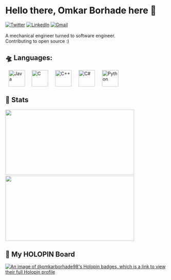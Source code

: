# Hello there, Omkar Borhade here 👋

[![Twitter](https://img.shields.io/badge/-Omkar_Borhade98-black?style=flat-square&logo=twitter&logoColor=white&link=https://twitter.com/Omkar_Borhade98)](https://twitter.com/Omkar_Borhade98)
[![LinkedIn](https://img.shields.io/badge/-Omkar%20Borhade-blue?style=flat-square&logo=Linkedin&logoColor=white&link=https://www.linkedin.com/in/omkar-borhade-52777b131/)](https://www.linkedin.com/in/omkar-borhade-52777b131/)
[![Gmail](https://img.shields.io/badge/-omkarborhade121@gmail.com-c14438?style=flat-square&logo=Gmail&logoColor=white&link=mailto:omkarborhade121@gmail.com)](mailto:omkarborhade121@gmail.com)</br>
</br>
A mechanical engineer turned to software engineer.
</br>
Contributing to open source :)
</br>

## 🛸 Languages:
<img align="left" alt="Java" width="51px" hspace ="10" src="https://cdn-icons-png.flaticon.com/512/226/226777.png" />
<img align="left" alt="C" width="51px" hspace ="11" src="https://upload.wikimedia.org/wikipedia/commons/thumb/1/18/C_Programming_Language.svg/695px-C_Programming_Language.svg.png" />
<img align="left" alt="C++" width="51px" hspace ="11" src="https://upload.wikimedia.org/wikipedia/commons/thumb/1/18/ISO_C%2B%2B_Logo.svg/1822px-ISO_C%2B%2B_Logo.svg.png" />
<img align="left" alt="C#" width="51px" hspace ="11" src="https://upload.wikimedia.org/wikipedia/commons/thumb/b/bd/Logo_C_sharp.svg/1200px-Logo_C_sharp.svg.png" />
<img align="left" alt="Python" width="51px" hspace ="11" src="https://upload.wikimedia.org/wikipedia/commons/thumb/c/c3/Python-logo-notext.svg/1200px-Python-logo-notext.svg.png" />
</br>
</br>
</br>

## 💯 Stats
<p float="left">
  <img width="401" height="203" src="https://github-readme-stats.vercel.app/api?username=omkarborhade98&show_icons=true&theme=dark" />
  &nbsp;&nbsp;&nbsp;&nbsp;&nbsp;
  <img width="401" height="203" src="https://github-readme-streak-stats.herokuapp.com/?user=omkarborhade98&theme=dark" />
 </p>

## 🎨 My HOLOPIN Board 
[![An image of @omkarborhade98's Holopin badges, which is a link to view their full Holopin profile](https://holopin.me/omkarborhade98)](https://holopin.io/@omkarborhade98)
  
